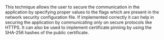 
This technique allows the user to secure the communication in the application
by specifying proper values to the flags which are present in the network security
configuration file. If implemented correctly it can help in securing the application
by communicating only on secure protocols like HTTPS. It can also be used to implement
certificate pinning by using the SHA-256 hashes of the public certificate.
